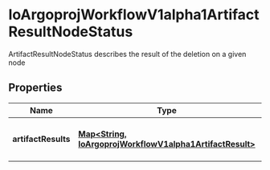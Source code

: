 

# IoArgoprojWorkflowV1alpha1ArtifactResultNodeStatus

ArtifactResultNodeStatus describes the result of the deletion on a given node

## Properties

Name | Type | Description | Notes
------------ | ------------- | ------------- | -------------
**artifactResults** | [**Map&lt;String, IoArgoprojWorkflowV1alpha1ArtifactResult&gt;**](IoArgoprojWorkflowV1alpha1ArtifactResult.md) | ArtifactResults maps Artifact name to result of the deletion |  [optional]



